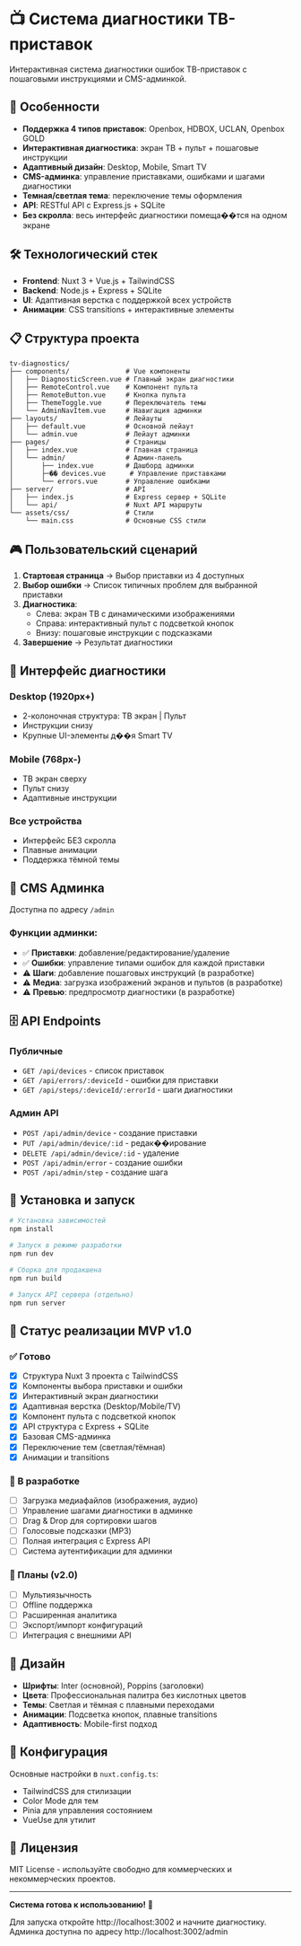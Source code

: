# 📺 Система диагностики ТВ-приставок

Интерактивная система диагностики ошибок ТВ-приставок с пошаговыми инструкциями и CMS-админкой.

## 🚀 Особенности

- **Поддержка 4 типов приставок**: Openbox, HDBOX, UCLAN, Openbox GOLD
- **Интерактивная диагностика**: экран ТВ + пульт + пошаговые инструкции
- **Адаптивный дизайн**: Desktop, Mobile, Smart TV
- **CMS-админка**: управление приставками, ошибками и шагами диагностики
- **Темная/светлая тема**: переключение темы оформления
- **API**: RESTful API с Express.js + SQLite
- **Без скролла**: весь интерфейс диагностики помеща��тся на одном экране

## 🛠 Технологический стек

- **Frontend**: Nuxt 3 + Vue.js + TailwindCSS
- **Backend**: Node.js + Express + SQLite
- **UI**: Адаптивная верстка с поддержкой всех устройств
- **Анимации**: CSS transitions + интерактивные элементы

## 📋 Структура проекта

```
tv-diagnostics/
├── components/              # Vue компоненты
│   ├── DiagnosticScreen.vue # Главный экран диагностики
│   ├── RemoteControl.vue    # Компонент пульта
│   ├── RemoteButton.vue     # Кнопка пульта
│   ├── ThemeToggle.vue      # Переключатель темы
│   └── AdminNavItem.vue     # Навигация админки
├── layouts/                 # Лейауты
│   ├── default.vue          # Основной лейаут
│   └── admin.vue            # Лейаут админки
├── pages/                   # Страницы
│   ├── index.vue            # Главная страница
│   └── admin/               # Админ-панель
│       ├── index.vue        # Дашборд админки
│       ├─�� devices.vue      # Управление приставками
│       └── errors.vue       # Управление ошибками
├── server/                  # API
│   ├── index.js             # Express сервер + SQLite
│   └── api/                 # Nuxt API маршруты
└── assets/css/              # Стили
    └── main.css             # Основные CSS стили
```

## 🎮 Пользовательский сценарий

1. **Стартовая страница** → Выбор приставки из 4 доступных
2. **Выбор ошибки** → Список типичных проблем для выбранной приставки  
3. **Диагностика**:
   - Слева: экран ТВ с динамическими изображениями
   - Справа: интерактивный пульт с подсветкой кнопок
   - Внизу: пошаговые инструкции с подсказками
4. **Завершение** → Результат диагностики

## 🎨 Интерфейс диагностики

### Desktop (1920px+)
- 2-колоночная структура: ТВ экран | Пульт
- Инструкции снизу
- Крупные UI-элементы д��я Smart TV

### Mobile (768px-)
- ТВ экран сверху
- Пульт снизу  
- Адаптивные инструкции

### Все устройства
- Интерфейс БЕЗ скролла
- Плавные анимации
- Поддержка тёмной темы

## 📱 CMS Админка

Доступна по адресу `/admin`

### Функции админки:
- ✅ **Приставки**: добавление/редактирование/удаление
- ✅ **Ошибки**: управление типами ошибок для каждой приставки  
- ⚠️ **Шаги**: добавление пошаговых инструкций (в разработке)
- ⚠️ **Медиа**: загрузка изображений экранов и пультов (в разработке)
- ⚠️ **Превью**: предпросмотр диагностики (в разработке)

## 🗄 API Endpoints

### Публичные
- `GET /api/devices` - список приставок
- `GET /api/errors/:deviceId` - ошибки для приставки
- `GET /api/steps/:deviceId/:errorId` - шаги диагностики

### Админ API
- `POST /api/admin/device` - создание приставки
- `PUT /api/admin/device/:id` - редак��ирование
- `DELETE /api/admin/device/:id` - удаление
- `POST /api/admin/error` - создание ошибки
- `POST /api/admin/step` - создание шага

## 🚀 Установка и запуск

```bash
# Установка зависимостей
npm install

# Запуск в режиме разработки  
npm run dev

# Сборка для продакшена
npm run build

# Запуск API сервера (отдельно)
npm run server
```

## 🎯 Статус реализации MVP v1.0

### ✅ Готово
- [x] Структура Nuxt 3 проекта с TailwindCSS
- [x] Компоненты выбора приставки и ошибки
- [x] Интерактивный экран диагностики
- [x] Адаптивная верстка (Desktop/Mobile/TV)
- [x] Компонент пульта с подсветкой кнопок
- [x] API структура с Express + SQLite
- [x] Базовая CMS-админка
- [x] Переключение тем (светлая/тёмная)
- [x] Анимации и transitions

### 🚧 В разработке
- [ ] Загрузка медиафайлов (изображения, аудио)
- [ ] Управление шагами диагностики в админке
- [ ] Drag & Drop для сортировки шагов
- [ ] Голосовые подсказки (MP3)
- [ ] Полная интеграция с Express API
- [ ] Система аутентификации для админки

### 🔮 Планы (v2.0)
- [ ] Мультиязычность
- [ ] Offline поддержка
- [ ] Расширенная аналитика
- [ ] Экспорт/импорт конфигураций
- [ ] Интеграция с внешними API

## 🎨 Дизайн

- **Шрифты**: Inter (основной), Poppins (заголовки)
- **Цвета**: Профессиональная палитра без кислотных цветов
- **Темы**: Светлая и тёмная с плавными переходами
- **Анимации**: Подсветка кнопок, плавные transitions
- **Адаптивность**: Mobile-first подход

## 🔧 Конфигурация

Основные настройки в `nuxt.config.ts`:
- TailwindCSS для стилизации
- Color Mode для тем
- Pinia для управления состоянием
- VueUse для утилит

## 📄 Лицензия

MIT License - используйте свободно для коммерческих и некоммерческих проектов.

---

**Система готова к использованию!** 🎉

Для запуска откройте http://localhost:3002 и начните диагностику.
Админка доступна по адресу http://localhost:3002/admin
